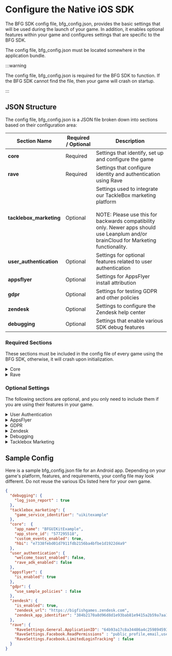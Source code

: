 # Configure the Native iOS SDK

The BFG SDK config file, bfg_config.json, provides the basic settings that will be used during the launch of your game. In addition, it enables optional features within your game and configures settings that are specific to the BFG SDK. 

The config file, bfg_config.json must be located somewhere in the application bundle.

:::warning

The config file, bfg_config.json is required for the BFG SDK to function. If the BFG SDK cannot find the file, then your game will crash on startup.

:::

## JSON Structure 

The config file, bfg_config.json is a JSON file broken down into sections based on their configuration area:

| **Section Name** | **Required / Optional** | **Description** |
|---|---|---|
| **core** | Required | Settings that identify, set up and configure the game |
| **rave** | Required | Settings that configure identity and authentication using Rave |
| **tacklebox_marketing** | Optional | Settings used to integrate our TackleBox marketing platform<br /><br />NOTE: Please use this for backwards compatibility only. Newer apps should use Leanplum and/or brainCloud for Marketing functionality. |
| **user_authentication** | Optional | Settings for optional features related to user authentication |
| **appsflyer** | Optional | Settings for AppsFlyer install attribution |
| **gdpr** | Optional | Settings for testing GDPR and other policies |
| **zendesk** | Optional | Settings to configure the Zendesk help center |
| **debugging** | Optional | Settings that enable various SDK debug features |

### Required Sections

These sections must be included in the config file of every game using the BFG SDK, otherwise, it will crash upon initialization.

<details>
  <summary>Core</summary>

The **Core** section contains settings that are integral to your game, such as the app name and the platforms the game will be distributed on. The values will differ based on platform (Android vs iOS):

```json
"core": {
  "app_name": "...",
  "app_store": "..."
},
```

| **Value Name** | **Required / Optional** | **Description** |
|---|---|---|
| **app_name** | Required | The English human readable name for your game, such as "Gummy Drop!" or "Fairway Solitaire". The ``app_name`` is used for reporting in Big Fish data analytics and user acquisition. Confirm with your Big Fish producer what to use for your app name.<br /><br />**NOTE**: In order to identify your game consistently, all non-alphanumeric characters must be removed from the app name. This means that you must remove all non-alphanumeric characters from the name in your game code. |
| **app_store_id** | Required | The identifier given to your game in Apple's App Store Connect portal. Confirm your ``app_store_id`` with your Big Fish producer. |
| **custom_events_enabled** | Optional | A Boolean flag that enables/disables custom event reporting. This value defaults to ``true`` if not specified. Check with your Big Fish producer before setting this value to ``false``. |
| **hbi** | iOS | A identifier that stands for Hashed Bundle Identifier. This value is used as an anti-fraud measure. The BFG SDK checks to verify the bundle ID is correct when the purchase service is initialized and will also verify the bundle ID and product ID found in receipts.<br /><br />If your game does not enable In-App Purchasing, this value is optional and defaults to ``nil`` if not specified.<br /><br />**NOTE**: The hbi value is required for In-App Purchasing. If your app supports In-App Purchasing, ensure that this value is specified in your config file. Confirm your ``hbi`` with your Big Fish producer. |

</details>

<details>
  <summary>Rave</summary>

The Rave section is passed directly to the Rave SDK as part of the BFG SDK initialization. It has several different configuration values, but the ``ApplicationID`` is the only one that is required. Confirm your ``ApplicationID`` with your Big Fish producer.

```json
"rave": {
  "RaveSettings.General.ApplicationID": "..."
},
```

A full list of Rave configuration values is available on Rave’s documentation: [Available Settings](https://bf-docs.ravesocial.co/ios.html#available-settings) 

</details>

### Optional Settings

The following sections are optional, and you only need to include them if you are using their features in your game.

<details>
  <summary>User Authentication</summary>
  
This section controls how various parts of the BFG SDK behave when a user logs in to your game.

```json
"user_authentication": {
  "welcome_toast_enabled": false,
  "rave_adk_enabled": false
},
```

| **Value Name** | **Optional / Required** | **Description** |
|---|---|---|
| **welcome_toast_enabled** | Optional | A Boolean indicating if the BFG SDK should display a welcome back notification UI to a returning user. If not specified, defaults to ``false``. |
| **rave_adk_enabled** | Optional | A Boolean indicating if your game will use Rave's App Data Keys feature. If not specified, defaults to ``false``. |
</details>

<details>
  <summary>AppsFlyer</summary>

This section controls AppsFlyer attribution. For more information, see [Ad Attribution and Analytics](../developer/feature-ad-attribution).

```json
"appsflyer": {
  "is_enabled": false
},
```

| **Value Name** | **Optional / Required** | **Description** |
|---|---|---|
| **is_enabled** | Optional | A boolean indicating whether AppsFlyer has been properly configured for your game. If not specified, defaults to ``false``. |
| **att_timeout** | Optional | An integer that sets the amount of time (in seconds) before AppsFlyer begins sending network calls, allowing for an ATT selection. |

</details>

<details>
  <summary>GDPR</summary>

The BFG SDK contains a sample GDPR policy that can be used in the case where there is no GDPR policy set up yet on the Big Fish servers. This section allows developers to validate their GDPR integration with third-party targeted advertising.

```json
"gdpr": {
  "use_sample_policies": false
},
```

| **Value Name** | **Optional / Required** | **Description** |
|---|---|---|
| **use_sample_policies** | Optional | A boolean that controls whether or not the Consent Manager uses the sample policy in debug builds instead of the real policies from the server. If not specified, defaults to ``false``. |

</details>

<details>
  <summary>Zendesk</summary>

This section controls the Zendesk integration. For more information, see [Customer Service Platform](../developer/feature-customer-support).

```json
"zendesk": {
  "is_enabled": false,
  "zendesk_url": "https://bigfishgames.zendesk.com/hc/",
  "zendesk_app_identifier": "384b2170a8d96d8d1e93bab81e9415a2b59a7aa107185f8b"
},
```

| **Value Name** | **Optional / Required** | **Description** |
|---|---|---|
| **is_enabled** | Optional | A boolean indicating whether Zendesk has been configured in your game. This setting controls whether or not the BFG SDK will show the support page if the ``bfgManager.showSupport()`` method is called. If not specified, defaults to ``false``. |
| **zendesk_url** | Optional | A string value that allows you to specify a unique URL for your Zendesk support page. This value will be provided by your Big Fish producer. The default value directs the user to a generic Big Fish Zendesk url (https://bigfishgames.zendesk.com).<br /><br />**NOTE**:The ``zendesk_url`` must include the full URL with https, but do not include any of the path following the domain. |
| **zendesk_app_identifier** | Optional | A string value that uniquely identifies your game in Zendesk. This value will be provided by your Big Fish producer. If not specified, defaults to a generic Big Fish Zendesk app identifier (384b2170a8d96d8d1e93bab81e9415a2b59a7aa107185f8b).  |

</details>

<details>
  <summary>Debugging</summary>

This section prints information about the parsing of the bfg_config.json file to Xcode's console window. This can help you understand if typos or other values are not being used or set properly.

:::info


The ``log_json_report`` value will not work with the release versions of the frameworks, only the debug versions.

:::

```json
"debugging": {
  "log_json_report": false
},
```

| **Value Name** | **Optional / Required** | **Description** |
|---|---|---|
| **log_json_report** | Optional | A boolean value that, when set to ``true``, will print to Xcode's console window a report of what values were parsed in the bfg_config.json file. If not specified, defaults to ``false``. |

</details>

<details>
  <summary>Tacklebox Marketing</summary>

Add this section when using any of the discontinued Tacklebox marketing features. 

:::warning 

Big Fish Games has discontinued support of Tacklebox tools and services at the end of 2021. As an alternative to Tacklebox, we recommend using top-shelf solutions like brainCloud and Leanplum for any live ops and messaging needs.

:::

```json
"tacklebox_marketing": {
  "game_service_identifier": "..."
},
```

| **Value Name** | **Optional / Required** | **Description** |
|---|---|---|
| **game_service_identifier** | Required | A string that is a unique game-specific value. This value will be provided by your Big Fish producer. |

</details> 

## Sample Config

Here is a sample bfg_config.json file for an Android app. Depending on your game's platform, features, and requirements, your config file may look different. Do not reuse the various IDs listed here for your own game.

```json
{
  "debugging": {
    "log_json_report" : true
  },
  "tacklebox_marketing": {
    "game_service_identifier": "uikitexample"
  },
  "core":  {
    "app_name": "BFGUIKitExample",
    "app_store_id": "577295518",
    "custom_events_enabled": true,
    "hbi": "e7338febd01d7911fdb2156ba4bfbe1d1922d4a9"
  },
  "user_authentication": {
    "welcome_toast_enabled": false,
    "rave_adk_enabled": false
  },
  "appsflyer": {
    "is_enabled": true
  },
  "gdpr": {
    "use_sample_policies" : false
  },
  "zendesk": {
    "is_enabled": true,
    "zendesk_url": "https://bigfishgames.zendesk.com",
    "zendesk_app_identifier": "384b2170a8d96d8d1e93bab81e9415a2b59a7aa107185f8b",
  },
  "rave": {
    "RaveSettings.General.ApplicationID": "64b93a17c8a34486a4c2598945935c98",
    "RaveSettings.Facebook.ReadPermissions" : "public_profile,email,user_friends",
    "RaveSettings.Facebook.LimitedLoginTracking" : false
  }
}

```
